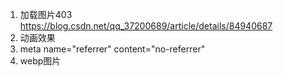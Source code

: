 1. 加载图片403  https://blog.csdn.net/qq_37200689/article/details/84940687
2. 动画效果
3. meta name="referrer" content="no-referrer"
4. webp图片